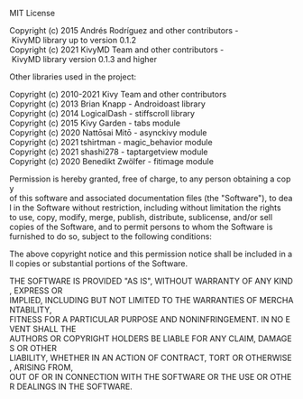 MIT License 
  
 Copyright (c) 2015 Andrés Rodríguez and other contributors - KivyMD library up to version 0.1.2 
 Copyright (c) 2021 KivyMD Team and other contributors - KivyMD library version 0.1.3 and higher 
  
 Other libraries used in the project: 
  
 Copyright (c) 2010-2021 Kivy Team and other contributors 
 Copyright (c) 2013 Brian Knapp - Androidoast library 
 Copyright (c) 2014 LogicalDash - stiffscroll library 
 Copyright (c) 2015 Kivy Garden - tabs module 
 Copyright (c) 2020 Nattōsai Mitō - asynckivy module 
 Copyright (c) 2021 tshirtman - magic_behavior module 
 Copyright (c) 2021 shashi278 - taptargetview module 
 Copyright (c) 2020 Benedikt Zwölfer - fitimage module 
  
 Permission is hereby granted, free of charge, to any person obtaining a copy 
 of this software and associated documentation files (the "Software"), to deal 
 in the Software without restriction, including without limitation the rights 
 to use, copy, modify, merge, publish, distribute, sublicense, and/or sell 
 copies of the Software, and to permit persons to whom the Software is 
 furnished to do so, subject to the following conditions: 
  
 The above copyright notice and this permission notice shall be included in all 
 copies or substantial portions of the Software. 
  
 THE SOFTWARE IS PROVIDED "AS IS", WITHOUT WARRANTY OF ANY KIND, EXPRESS OR 
 IMPLIED, INCLUDING BUT NOT LIMITED TO THE WARRANTIES OF MERCHANTABILITY, 
 FITNESS FOR A PARTICULAR PURPOSE AND NONINFRINGEMENT. IN NO EVENT SHALL THE 
 AUTHORS OR COPYRIGHT HOLDERS BE LIABLE FOR ANY CLAIM, DAMAGES OR OTHER 
 LIABILITY, WHETHER IN AN ACTION OF CONTRACT, TORT OR OTHERWISE, ARISING FROM, 
 OUT OF OR IN CONNECTION WITH THE SOFTWARE OR THE USE OR OTHER DEALINGS IN THE 
 SOFTWARE.
